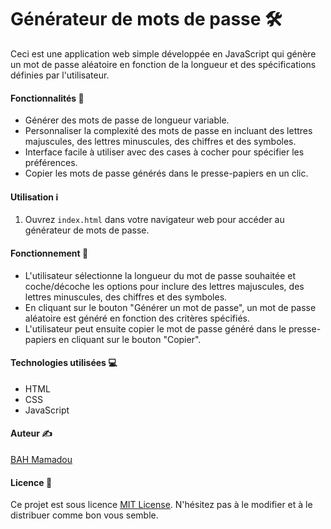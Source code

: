 # Générateur de mots de passe 🛠️

Ceci est une application web simple développée en JavaScript qui génère un mot de passe aléatoire en fonction de la longueur et des spécifications définies par l'utilisateur.

#### Fonctionnalités 🚀

- Générer des mots de passe de longueur variable.
- Personnaliser la complexité des mots de passe en incluant des lettres majuscules, des lettres minuscules, des chiffres et des symboles.
- Interface facile à utiliser avec des cases à cocher pour spécifier les préférences.
- Copier les mots de passe générés dans le presse-papiers en un clic.

#### Utilisation ℹ️

1. Ouvrez `index.html` dans votre navigateur web pour accéder au générateur de mots de passe.


#### Fonctionnement 🤔

- L'utilisateur sélectionne la longueur du mot de passe souhaitée et coche/décoche les options pour inclure des lettres majuscules, des lettres minuscules, des chiffres et des symboles.
- En cliquant sur le bouton "Générer un mot de passe", un mot de passe aléatoire est généré en fonction des critères spécifiés.
- L'utilisateur peut ensuite copier le mot de passe généré dans le presse-papiers en cliquant sur le bouton "Copier".

#### Technologies utilisées 💻

- HTML
- CSS
- JavaScript

#### Auteur ✍️

[BAH Mamadou](https://bahali21.github.io/BAHMamadou/)

#### Licence 📝

Ce projet est sous licence [MIT License](LICENSE). N'hésitez pas à le modifier et à le distribuer comme bon vous semble.
